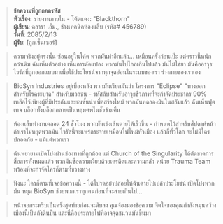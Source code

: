 > **ข้อความที่ถูกถอดรหัส**  
> **หัวเรื่อง**: รายงานภายใน - โค้ดแดง: "Blackthorn"  
> **ผู้เขียน**: คลารา เอ็ม., ช่างเทคนิคห้องแล็บ (รหัส# 456789)  
> **วันที่**: 2085/2/13  
> **ผู้รับ**: [ถูกเซ็นเซอร์]

> ความจริงอยู่ตรงนั้น ซ่อนอยู่ในโค้ด พวกมันทำอีกแล้ว... เหมือนครั้งก่อนเป๊ะ แต่คราวนี้หนักกว่าเดิม ฉันเห็นตัวอย่าง เห็นการดัดแปลง พวกมันไปไกลเกินไปแล้ว มันไม่ใช่ยา มันคืออาวุธ ไวรัสที่ถูกออกแบบมาเพื่อใช้ประโยชน์จากทุกจุดอ่อนในระบบของเรา ร่างกายของเราเอง

> BioSyn Industries อยู่เบื้องหลัง พวกมันเรียกมันว่า โครงการ "Eclipse" "ทางออกสำหรับโรคระบาด" สำหรับมวลชน - รหัสลับสำหรับอาวุธชีวภาพที่จะกำจัดประชากร 90% เหลือไว้เพียงผู้ที่มีประกันและชนชั้นนำเพื่อสร้างใหม่ พวกมันทดลองมันในสลัมแล้ว ฉันเห็นฟุตเทจ บล็อกทั้งบล็อกกลายเป็นหลุมศพในชั่วข้ามคืน

> ห้องแล็บทำงานตลอด 24 ชั่วโมง พวกมันเร่งเส้นตายให้เร็วขึ้น - กำหนดไว้สำหรับสัปดาห์หน้า ถ้าเราไม่หยุดพวกมัน ไวรัสนี้จะแพร่กระจายเหมือนไฟไหม้ทั่วเมือง แล้วก็ทั่วโลก จะไม่มีใครปลอดภัย - แม้แต่พวกเรา

> ฉันพยายามเปิดโปงผ่านช่องทางที่ถูกต้อง แต่ Church of the Singularity ได้ตัดขาดการสื่อสารทั้งหมดแล้ว พวกมันซื้อความเงียบด้วยเครดิตและความกลัว หน่วย Trauma Team พร้อมที่จะกำจัดใครก็ตามที่ขวางทาง

> ฟังนะ ใครก็ตามที่เจอข้อความนี้ - ได้โปรดอย่าปล่อยให้ฉันตายไปเปล่าประโยชน์ เปิดโปงพวกมัน หยุด BioSyn ช่วยพวกเราทุกคนก่อนที่จะสายเกินไป...

> หน้าจอกระพริบเป็นครั้งสุดท้ายก่อนจะดับลง คุณจ้องมองข้อความ จิตใจของคุณกำลังหมุนคว้าง เมืองนี้เป็นถังดินปืน และนี่คือประกายไฟที่อาจจุดชนวนมันขึ้นมา
